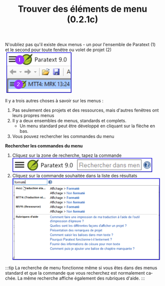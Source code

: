 ﻿---
lang: fr
title: Trouver des éléments de menu (0.2.1c)
---

N'oubliez pas qu'il existe deux menus - un pour l'ensemble de Paratext (1) et le second pour toute fenêtre ou volet de projet (2)  
  ![](../../media/cf70bf7c64176fa6377fa9ef233535a9.png)


Il y a trois autres choses à savoir sur les menus :

1.  Pas seulement des projets et des ressources, mais d'autres fenêtres ont leurs propres menus
2.  Il y a deux ensembles de menus, standards et complets.
     -  Un menu standard peut être développé en cliquant sur la flèche en bas.
3.  Vous pouvez rechercher les commandes du menu

**Rechercher les commandes du menu**  
1. Cliquez sur la zone de recherche, tapez la commande
    ![](../../media/6c94fd6369e2a8e17bd819a4fdaa909c.png)
1. Cliquez sur la commande souhaitée dans la liste des résultats
    ![](../../media/2e4e4d626273d3efb4f6ac78b2ad73a1.png)

:::tip
La recherche de menu fonctionne même si vous êtes dans des menus standard et que la commande que vous recherchez est normalement cachée. La même recherche affiche également des rubriques d'aide.
:::